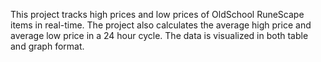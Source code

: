 This project tracks high prices and low prices of OldSchool RuneScape items in real-time. The project also calculates the average high price and average low price in a 24 hour cycle. The data is visualized in both table and graph format.
